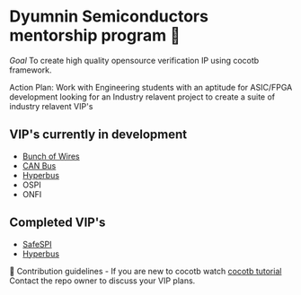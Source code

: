 # Dyumnin Semiconductors mentorship program 👋
*Goal* To create high quality opensource verification IP using cocotb framework.

Action Plan: Work with Engineering students with an aptitude for ASIC/FPGA development looking for an Industry relavent project to create a suite of industry relavent VIP's

## VIP's currently in development
* [Bunch of Wires](https://github.com/Dyumnin-Interns/cocotbext-bow)
* [CAN Bus](https://github.com/Dyumnin-Interns/cocotbext-can)
* [Hyperbus](https://github.com/Dyumnin-Interns/cocotbext-hyperbus)
* OSPI
* ONFI

## Completed VIP's 
* [SafeSPI](https://github.com/pipermintwala/cocotbext-safeSpi)
* [Hyperbus](https://github.com/Dyumnin-Interns/cocotbext_hyperbus)
  
🌈 Contribution guidelines - If you are new to cocotb watch [cocotb tutorial](https://youtu.be/WIKXy5tYCp4?si=FdleTUrBgxFKkWDm) Contact the repo owner to discuss your VIP plans.
